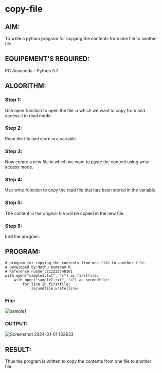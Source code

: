 # copy-file
## AIM:
To write a python program for copying the contents from one file to another file.
## EQUIPEMENT'S REQUIRED: 
PC
Anaconda - Python 3.7
## ALGORITHM: 
### Step 1:
Use open function to open the file in which we want to copy from and access it in read mode.

### Step 2: 
Read the file and store in a variable.

### Step 3: 
Now create a new file in which we want to paste the content using write access mode.

### Step 4:
Use write function to copy the read file that has been stored in the variable.

### Step 5: 
The content in the original file will be copied in the new file.

### Step 6: 
End the program.

## PROGRAM:
```
# program for copying the contents from one file to another file.
# Developed by:Muthu Kumaran M
# Reference number:212223240101
with open("sample1.txt", "r") as firstfile:
    with open("sample2.txt", "a") as secondfile:
        for line in firstfile:
            secondfile.write(line)
```
### File:
![sample1](https://github.com/Ashwathm12/copy-file/assets/138849225/9e9250af-64ef-42cf-8b27-ab5238ec481c)

### OUTPUT:

![Screenshot 2024-01-01 132933](https://github.com/Ashwathm12/copy-file/assets/138849225/0b5f2663-4cc8-4ec4-ae30-bbf00599b870)


## RESULT:
Thus the program is written to copy the contents from one file to another file.
